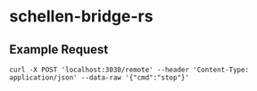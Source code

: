 # schellen-bridge-rs

## Example Request

```
curl -X POST 'localhost:3030/remote' --header 'Content-Type: application/json' --data-raw '{"cmd":"stop"}'
```
